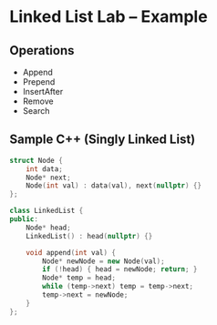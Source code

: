 # Linked List Lab – Example

## Operations
- Append
- Prepend
- InsertAfter
- Remove
- Search

## Sample C++ (Singly Linked List)
```cpp
struct Node {
    int data;
    Node* next;
    Node(int val) : data(val), next(nullptr) {}
};

class LinkedList {
public:
    Node* head;
    LinkedList() : head(nullptr) {}

    void append(int val) {
        Node* newNode = new Node(val);
        if (!head) { head = newNode; return; }
        Node* temp = head;
        while (temp->next) temp = temp->next;
        temp->next = newNode;
    }
};
```
